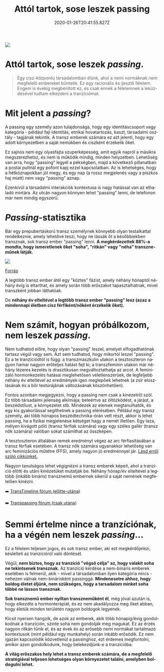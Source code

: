 ﻿---
date: "2020-01-26T20:41:55.827Z"
title: "Attól tartok, sose leszek passing"
lang: hu
---

<div class="header-image"><img src="assets/images/undraw_wash_hands.svg" /></div>

# Attól tartok, sose leszek *passing*.

> Egy cisz-központú társadalomban élünk, ahol a nemi normáknak nem megfelelő embereket büntetik. Ez egy racionális és ijesztő félelem. Engem is évekig megbénított ez, és csak ennek a félelemnek a leküzdésével tudtam elkezdeni a tranzíciómat.


# Mit jelent a *passing*?

A passing egy személy azon tulajdonsága, hogy egy identitáscsoport vagy kategória - például faji identitás, etnikai hovatartozás, kaszt, társadalmi osztály - tagjának tekintik. A transz emberek számára ez azt jelenti, hogy egy adott környezetben a saját nemükben és ciszként érzékelik őket.

Ez sajnos nem egy olyasfajta szuperképesség, amit egyik napról a másikra megszerezhetsz, és nem is működik mindig, minden helyzetben. Lehetőség van arra, hogy "passing" legyél a pékségben, majd a következő pillanatban a postai pultnál egy pofont kapj ezzel kapcsolatban. Az is lehetséges, hogy a hétköznapokban jól megy, és egy nap (a rossz megjelenés vagy a piszkos haj miatt) nem vagy "passing" aznap.

Ezenkívül a társadalmi interakciók kontextusa is nagy hatással van az elhaladó mintára. Az utcán nagyon könnyen lehet "passing" lenni, de telefonon már nem mindig egyszerű.

# *Passing*-statisztika

Bár egy prepubertáskorú transz személynek könnyebb olyan testalkattal rendelkeznie, amely lehetővé teszi, hogy ne lássák őt a későbbiekben transznak, sok transz ember "passing" lenni. **A megkérdezettek 88%-a mondta, hogy ismeretlenek őket "soha", "ritkán" vagy "néha" transzneműnek látják.**

<div class="graph-image"><img src="assets/images/passing.png" /></div>

[Forrás](https://transequality.org/sites/default/files/docs/usts/USTS-Full-Report-Dec17.pdf)

A legtöbb transz ember átél egy "köztes" fázist, amely néhány hónaptól néhány évig is eltarthat, és amely során több erőszakot tapasztalhatnak, mivel transzként jobban láthatóak.

De **néhány év elteltével a legtöbb transz ember "passing" lesz (azaz a mindennapi életben cisz férfiként/nőként érzékelik őket).**

# Nem számít, hogyan próbálkozom, nem leszek *passing*.

Nem tudhatod előre, hogy olyan "passing" leszel, amelyet elfogadhatónak tartasz végül vagy sem. Azt sem tudhatod, hogy mikortól leszel "passing". Ez a te tranzíciódtól is függ: a transzmaszkulin utakon a tesztoszteron nagyon hamar nagyon erőteljes hatást fejt ki; a transzfeminin utakon már néhány lézeres kezelés is drasztikusan megváltoztathatja az arcot. A feminizáló hormonkezelés hatásai meglehetősen véletlenszerűek, de legfeljebb néhány év elteltével az eredmények igen meglepőek lehetnek (a zsír eloszlásának és a bőr textúrájának változásának köszönhetően).

Fontos azonban megjegyezni, hogy a passing nem csak a kinézetről szól. Ez több társadalmi jelenség alkímiája; beleértve az öltözködést, a járást, a beszédstílust, a környezetet stb. Mindezek az elemek megtanulhatók, és egy kis gyakorlással segíthetnek a passing elérésében. Például egy transz személy, aki több hónapos beszédtechnika-órán vett részt, akkor is lehet passing, ha a fizikai megjelenése kétséget hagy a nemét illetően. Egy laza, mélyen kivágott póló (transz férfiak számára) vagy egy széles gallér (transz nők számára) valóban sokat számíthat az összképen.

A tesztoszteron általában remek eredményt végez az arc férfiasításában a transz férfiak esetében. A transz nők számára ugyanakkor lehetőség van arc feminizációs műtétre (FFS), amely nagyon jó eredménnyel jár. [Lásd erről szóló cikkünket.](/TODO)

Nagyon tanulságos lehet végignézni a transz emberek képeit, ahol a tranzíció előtti és utáni kinézetüket mutatják be. Néhány hónap/év elteltével a legtöbb (inkább bináris) transznemű embernek sikerül a saját nemének megfelelően kinézni.


➡️ [TransTimeline fórum (előtte-utána)](http://reddit.com/r/transtimeline)

➡️ [Transpassing fórum (csak utána)](http://reddit.com/r/TransPassing)

# Semmi értelme nince a tranzíciónak, ha a végén nem leszek *passing*...

Ez a félelem teljesen jogos, és sok transz ember, aki ezt megkérdőjelezi, késlelteti az tranzícióról való döntését.

Végül, **nem biztos, hogy az tranzíció "végső célja" az, hogy valakit soha ne tekintsenek transznak.** Az tranzíció kérdése a nem-bináris emberek esetében is felmerül, akik - mivel a társadalomban ilyen kategória nincs - nehezen válnak nem-binárisként passinggá. **Mindenesetre ahhoz, hogy boldog életet éljünk, nem szükséges, hogy a tarsadalom minket soha többé ne lásson transznak.**

**Sok transznemű ember nyíltan transzneműként él**, még jóval azután is, hogy elkezdte a hormonterápiát, és ez nem akadályozza meg őket abban, hogy életük minden területén nagyon boldogok legyenek.

Kicsit nyersen hangzik, de azok az emberek, akik több hónapig/évig gondolkodnak a tranzíción, szinte soha nem gondolják meg magukat. Ez az érzés nagyon ritkán tűnik el, és az évek és az erősebb nemi normákat tartalmazó kontextusok (mint például egy munkahely) során inkább erősödik. Ez nem igazán kapcsolódik közvetlenül a passinghoz, ezt érdemes megfontolni, amikor azon gondolkodunk, hogy belekezdjünk-e a tranzícióba.

**A világ erőszakos hely lehet a transz emberek számára, de a megfelelő stratégiával teljesen lehetséges olyan környezetet találni, amelyben boldogulni lehet.**

